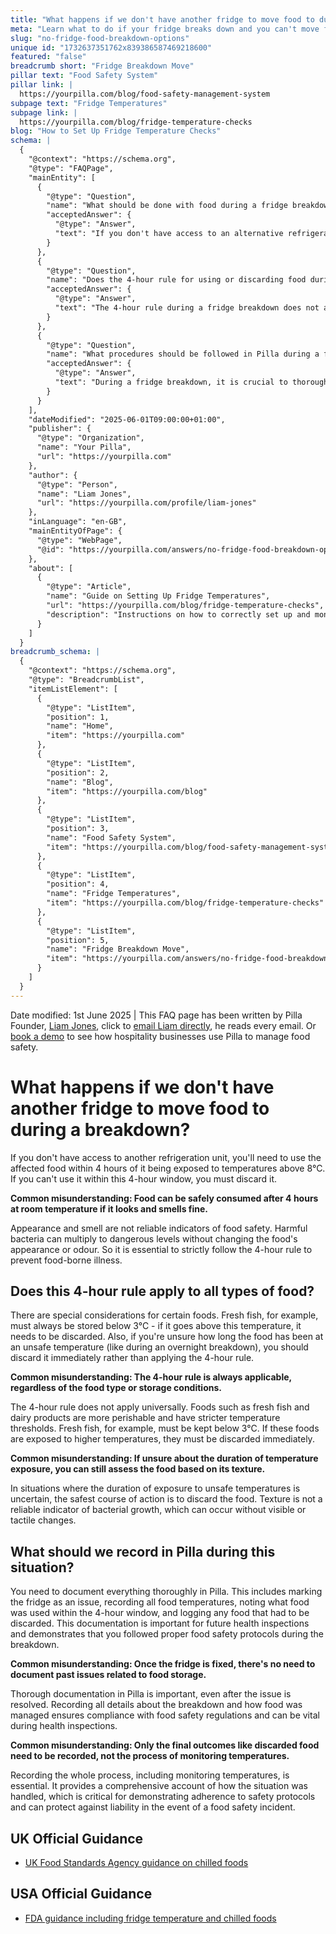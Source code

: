 ```yaml
---
title: "What happens if we don't have another fridge to move food to during a breakdown?"
meta: "Learn what to do if your fridge breaks down and you can't move food to another unit. Find out which foods are affected and how to document the incident correctly in Pilla."
slug: "no-fridge-food-breakdown-options"
unique id: "1732637351762x839386587469218600"
featured: "false"
breadcrumb short: "Fridge Breakdown Move"
pillar text: "Food Safety System"
pillar link: |
  https://yourpilla.com/blog/food-safety-management-system
subpage text: "Fridge Temperatures"
subpage link: |
  https://yourpilla.com/blog/fridge-temperature-checks
blog: "How to Set Up Fridge Temperature Checks"
schema: |
  {
    "@context": "https://schema.org",
    "@type": "FAQPage",
    "mainEntity": [
      {
        "@type": "Question",
        "name": "What should be done with food during a fridge breakdown if no alternative refrigeration is available?",
        "acceptedAnswer": {
          "@type": "Answer",
          "text": "If you don't have access to an alternative refrigeration unit during a breakdown, you must use the affected food within 4 hours if the temperature rises above 8°C. If you cannot use the food within this timeframe, it must be discarded to prevent food-borne illnesses."
        }
      },
      {
        "@type": "Question",
        "name": "Does the 4-hour rule for using or discarding food during a fridge breakdown apply to all food types?",
        "acceptedAnswer": {
          "@type": "Answer",
          "text": "The 4-hour rule during a fridge breakdown does not apply universally to all types of food. Perishable items like fresh fish and dairy products have stricter requirements and must be stored below more specific temperatures. If temperatures exceed these thresholds, such foods should be discarded immediately."
        }
      },
      {
        "@type": "Question",
        "name": "What procedures should be followed in Pilla during a fridge breakdown?",
        "acceptedAnswer": {
          "@type": "Answer",
          "text": "During a fridge breakdown, it is crucial to thoroughly document all actions taken in Pilla. This includes marking the fridge as an issue, recording all food temperatures, noting which food was used within the 4-hour window, and logging any food that was discarded. Such documentation is necessary for compliance with food safety regulations and can be crucial during health inspections."
        }
      }
    ],
    "dateModified": "2025-06-01T09:00:00+01:00",
    "publisher": {
      "@type": "Organization",
      "name": "Your Pilla",
      "url": "https://yourpilla.com"
    },
    "author": {
      "@type": "Person",
      "name": "Liam Jones",
      "url": "https://yourpilla.com/profile/liam-jones"
    },
    "inLanguage": "en-GB",
    "mainEntityOfPage": {
      "@type": "WebPage",
      "@id": "https://yourpilla.com/answers/no-fridge-food-breakdown-options"
    },
    "about": [
      {
        "@type": "Article",
        "name": "Guide on Setting Up Fridge Temperatures",
        "url": "https://yourpilla.com/blog/fridge-temperature-checks",
        "description": "Instructions on how to correctly set up and monitor fridge temperatures using the Pilla system for optimal food safety and compliance."
      }
    ]
  }
breadcrumb_schema: |
  {
    "@context": "https://schema.org",
    "@type": "BreadcrumbList",
    "itemListElement": [
      {
        "@type": "ListItem",
        "position": 1,
        "name": "Home",
        "item": "https://yourpilla.com"
      },
      {
        "@type": "ListItem",
        "position": 2,
        "name": "Blog",
        "item": "https://yourpilla.com/blog"
      },
      {
        "@type": "ListItem",
        "position": 3,
        "name": "Food Safety System",
        "item": "https://yourpilla.com/blog/food-safety-management-system"
      },
      {
        "@type": "ListItem",
        "position": 4,
        "name": "Fridge Temperatures",
        "item": "https://yourpilla.com/blog/fridge-temperature-checks"
      },
      {
        "@type": "ListItem",
        "position": 5,
        "name": "Fridge Breakdown Move",
        "item": "https://yourpilla.com/answers/no-fridge-food-breakdown-options"
      }
    ]
  }
---
```


Date modified: 1st June 2025 | This FAQ page has been written by Pilla Founder, [Liam Jones](https://yourpilla.com/profile/liam-jones), click to [email Liam directly](https://mailto:liam@yourpilla.com/), he reads every email. Or [book a demo](https://calendly.com/pilla/demo) to see how hospitality businesses use Pilla to manage food safety.

# What happens if we don't have another fridge to move food to during a breakdown?

If you don't have access to another refrigeration unit, you'll need to use the affected food within 4 hours of it being exposed to temperatures above 8°C. If you can't use it within this 4-hour window, you must discard it.

**Common misunderstanding: Food can be safely consumed after 4 hours at room temperature if it looks and smells fine.**

Appearance and smell are not reliable indicators of food safety. Harmful bacteria can multiply to dangerous levels without changing the food's appearance or odour. So it is essential to strictly follow the 4-hour rule to prevent food-borne illness.

## Does this 4-hour rule apply to all types of food?

There are special considerations for certain foods. Fresh fish, for example, must always be stored below 3°C - if it goes above this temperature, it needs to be discarded. Also, if you're unsure how long the food has been at an unsafe temperature (like during an overnight breakdown), you should discard it immediately rather than applying the 4-hour rule.

**Common misunderstanding: The 4-hour rule is always applicable, regardless of the food type or storage conditions.**

The 4-hour rule does not apply universally. Foods such as fresh fish and dairy products are more perishable and have stricter temperature thresholds. Fresh fish, for example, must be kept below 3°C. If these foods are exposed to higher temperatures, they must be discarded immediately.

**Common misunderstanding: If unsure about the duration of temperature exposure, you can still assess the food based on its texture.**

In situations where the duration of exposure to unsafe temperatures is uncertain, the safest course of action is to discard the food. Texture is not a reliable indicator of bacterial growth, which can occur without visible or tactile changes.

## What should we record in Pilla during this situation?

You need to document everything thoroughly in Pilla. This includes marking the fridge as an issue, recording all food temperatures, noting what food was used within the 4-hour window, and logging any food that had to be discarded. This documentation is important for future health inspections and demonstrates that you followed proper food safety protocols during the breakdown.

**Common misunderstanding: Once the fridge is fixed, there's no need to document past issues related to food storage.**

Thorough documentation in Pilla is important, even after the issue is resolved. Recording all details about the breakdown and how food was managed ensures compliance with food safety regulations and can be vital during health inspections.

**Common misunderstanding: Only the final outcomes like discarded food need to be recorded, not the process of monitoring temperatures.**

Recording the whole process, including monitoring temperatures, is essential. It provides a comprehensive account of how the situation was handled, which is critical for demonstrating adherence to safety protocols and can protect against liability in the event of a food safety incident.

## UK Official Guidance

-   [UK Food Standards Agency guidance on chilled foods](https://www.food.gov.uk/safety-hygiene/how-to-chill-freeze-and-defrost-food-safely)

## USA Official Guidance

-   [FDA guidance including fridge temperature and chilled foods](https://www.fda.gov/consumers/consumer-updates/are-you-storing-food-safely)